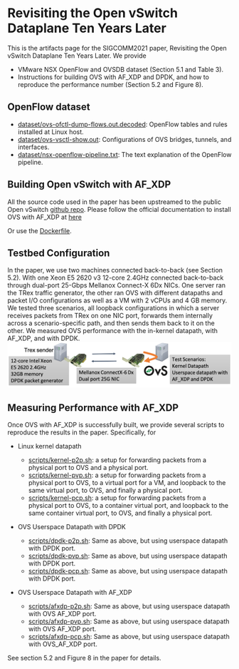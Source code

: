 # Revisiting the Open vSwitch Dataplane Ten Years Later

This is the artifacts page for the SIGCOMM2021 paper, Revisiting the Open vSwitch Dataplane Ten Years Later.
We provide
* VMware NSX OpenFlow and OVSDB dataset (Section 5.1 and Table 3).
* Instructions for building OVS with AF_XDP and DPDK, and how to reproduce the performance
  number (Section 5.2 and Figure 8).

## OpenFlow dataset
* [dataset/ovs-ofctl-dump-flows.out.decoded](dataset/ovs-ofctl-dump-flows.out.decoded):
  OpenFlow tables and rules installed at Linux host.
* [dataset/ovs-vsctl-show.out](dataset/ovs-vsctl-show.out):
  Configurations of OVS bridges, tunnels, and interfaces.
* [dataset/nsx-openflow-pipeline.txt](dataset/nsx-openflow-pipeline.txt):
  The text explanation of the OpenFlow pipeline.

## Building Open vSwitch with AF_XDP
All the source code used in the paper has been upstreamed to the public
Open vSwitch [github repo](https://github.com/openvswitch/ovs).
Please follow the official documentation to install
OVS with AF_XDP at [here](https://docs.openvswitch.org/en/latest/intro/install/afxdp/)

Or use the [Dockerfile](Dockerfile).

## Testbed Configuration
In the paper, we use two machines connected back-to-back (see Section 5.2).
With one Xeon E5 2620 v3 12-core 2.4GHz connected back-to-back through dual-port 25-Gbps Mellanox Connect-X 6Dx NICs. One server ran the TRex traffic generator, the other ran OVS with different datapaths and packet I/O configurations as well as a VM with 2 vCPUs and 4 GB memory. We tested three scenarios, all loopback configurations in which a server receives packets from TRex on one NIC port, forwards them internally across a scenario-specific path, and then sends them back to it on the other.
We measured OVS performance with the in-kernel datapath, with AF_XDP, and with DPDK.
![](testbed.png)

## Measuring Performance with AF_XDP
Once OVS with AF_XDP is successfully built, we provide several scripts to
reproduce the results in the paper. Specifically, for
* Linux kernel datapath
  * [scripts/kernel-p2p.sh](scripts/kernel-p2p.sh):
    a setup for forwarding packets from a physical port to OVS and a physical port.
  * [scripts/kernel-pvp.sh](scripts/kernel-pvp.sh):
    a setup for forwarding packets from a physical port to OVS, to a virtual port for a VM,
    and loopback to the same virtual port, to OVS, and finally a physical port.
  * [scripts/kernel-pcp.sh](scripts/kernel-pcp.sh):
    a setup for forwarding packets from a physical port to OVS, to a container virtual port,
    and loopback to the same container virtual port, to OVS, and finally a physical port.

* OVS Userspace Datapath with DPDK
  * [scripts/dpdk-p2p.sh](scripts/dpdk-p2p.sh): Same as above, but using userspace datapath with DPDK port.
  * [scripts/dpdk-pvp.sh](scripts/dpdk-pvp.sh): Same as above, but using userspace datapath with DPDK port.
  * [scripts/dpdk-pcp.sh](scripts/dpdk-pcp.sh): Same as above, but using userspace datapath with DPDK port.

* OVS Userspace Datapath with AF_XDP
  * [scripts/afxdp-p2p.sh](scripts/afxdp-p2p.sh): Same as above, but using userspace datapath with OVS AF_XDP port.
  * [scripts/afxdp-pvp.sh](scripts/afxdp-pvp.sh): Same as above, but using userspace datapath with OVS AF_XDP port.
  * [scripts/afxdp-pcp.sh](scripts/afxdp-pcp.sh): Same as above, but using userspace datapath with OVS_AF_XDP port.

See section 5.2 and Figure 8 in the paper for details.

